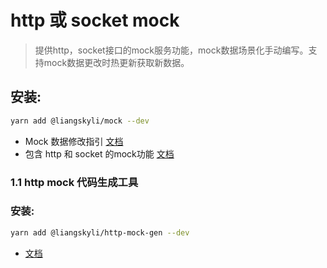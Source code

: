 # http 或 socket mock
> 提供http，socket接口的mock服务功能，mock数据场景化手动编写。支持mock数据更改时热更新获取新数据。

## 安装:

```bash
yarn add @liangskyli/mock --dev
```

- Mock 数据修改指引 [文档](docs/mock.md)
- 包含 http 和 socket 的mock功能 [文档](docs/http-mock.md)

### 1.1 http mock 代码生成工具

### 安装:

```bash
yarn add @liangskyli/http-mock-gen --dev
```
- [文档](../http-mock-gen/README.md)